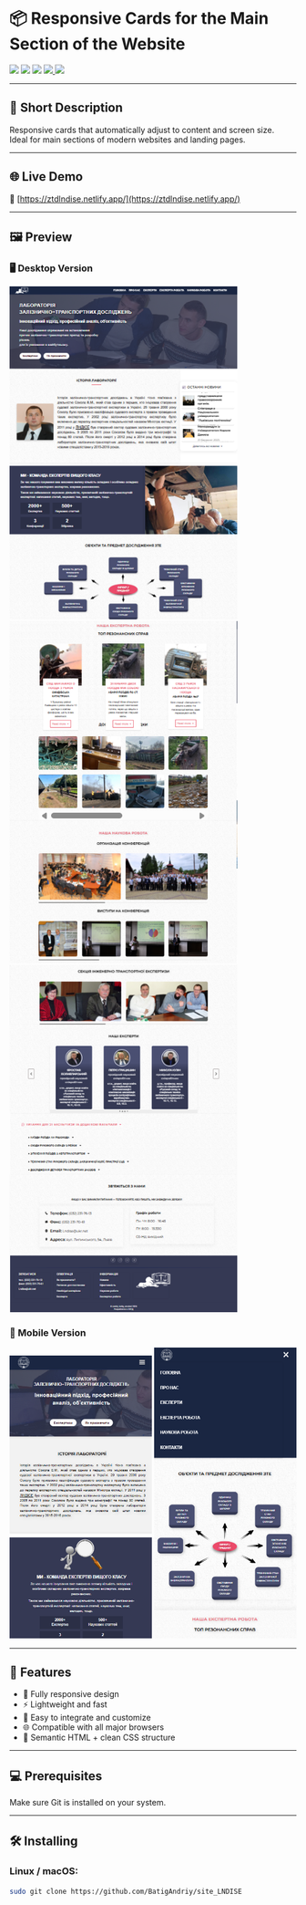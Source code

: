 # 📦 Responsive Cards for the Main Section of the Website

<p align="left">
  <img src="https://img.shields.io/github/repo-size/BatigAndriy/site_LAB">
  <img src="https://img.shields.io/github/stars/BatigAndriy/footer-2?style=social">
  <img src="https://img.shields.io/github/forks/BatigAndriy/footer-2?style=social">
  <a href="https://twitter.com/yourtwitterhandle">
    <img src="https://img.shields.io/twitter/follow/yourtwitterhandle?style=social">
  </a>
  <img src="https://img.shields.io/youtube/views/dQw4w9WgXcQ?style=social">
</p>

---

## 📝 Short Description

Responsive cards that automatically adjust to content and screen size.  
Ideal for main sections of modern websites and landing pages.

---

## 🌐 Live Demo

🔗 [https://ztdlndise.netlify.app/](https://ztdlndise.netlify.app/)

---

## 🖼️ Preview

### 🖥️ Desktop Version

<img src="ALL_PART/desktop-1.png" width="400">
<img src="ALL_PART/desktop-2.png" width="400">
<img src="ALL_PART/desktop-3.png" width="400">

### 📱 Mobile Version

<img src="ALL_PART/mobile-1.png" width="250">
<img src="ALL_PART/mobile-2.png" width="250">

---

## 🧾 Features

- 📱 Fully responsive design
- ⚡ Lightweight and fast
- 🧩 Easy to integrate and customize
- 🌐 Compatible with all major browsers
- 🧠 Semantic HTML + clean CSS structure

---

## 💻 Prerequisites

Make sure Git is installed on your system.

---

## 🛠️ Installing

### Linux / macOS:

```bash
sudo git clone https://github.com/BatigAndriy/site_LNDISE
